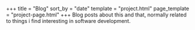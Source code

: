+++
title = "Blog"
sort_by = "date"
template = "project.html"
page_template = "project-page.html"
+++
Blog posts about this and that, normally related to things i find interesting in software development.

